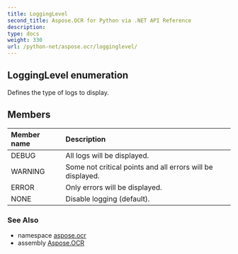 ```yaml
---
title: LoggingLevel
second_title: Aspose.OCR for Python via .NET API Reference
description: 
type: docs
weight: 330
url: /python-net/aspose.ocr/logginglevel/
---
```


## LoggingLevel enumeration

Defines the type of logs to display.

## Members
| Member name | Description |
| :- | :- |
|DEBUG|All logs will be displayed.|
|WARNING|Some not critical points and all errors will be displayed.|
|ERROR|Only errors will be displayed.|
|NONE|Disable logging (default).|

### See Also

* namespace [aspose.ocr](/python-net/aspose.ocr/)
* assembly [Aspose.OCR](/ocr/python-net/)

